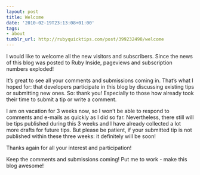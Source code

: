 ```yaml
---
layout: post
title: Welcome
date: '2010-02-19T23:13:08+01:00'
tags:
- about
tumblr_url: http://rubyquicktips.com/post/399232498/welcome
---
```

I would like to welcome all the new visitors and subscribers.
Since the news of this blog was posted to Ruby Inside, pageviews and subscription numbers exploded!

It’s great to see all your comments and submissions coming in. That’s what I hoped for: that developers participate in this blog by discussing existing tips or submitting new ones.
So: thank you! Especially to those how already took their time to submit a tip or write a comment.

I am on vacation for 3 weeks now, so I won’t be able to respond to comments and e-mails as quickly as I did so far. Nevertheless, there still will be tips published during this 3 weeks and I have already collected a lot more drafts for future tips.
But please be patient, if your submitted tip is not published within these three weeks: it definitely will be soon!

Thanks again for all your interest and participation!

Keep the comments and submissions coming! Put me to work - make this blog awesome!
